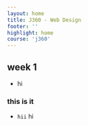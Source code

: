 ```yaml
---
layout: home
title: J360 - Web Design
footer: ''
highlight: home
course: 'j360'
---
```

## week 1
 * hi

### this is it

 * `hii` hi
